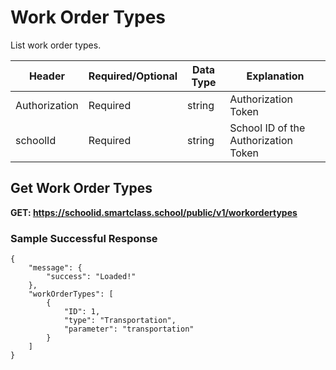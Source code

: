 # Work Order Types
List work order types.

Header | Required/Optional | Data Type | Explanation
------ | ----------------- | --------- | -----------
Authorization | Required | string | Authorization Token
schoolId | Required | string | School ID of the Authorization Token


## Get Work Order Types

**GET: https://schoolid.smartclass.school/public/v1/workordertypes**

### Sample Successful Response
```
{
    "message": {
        "success": "Loaded!"
    },
    "workOrderTypes": [
        {
            "ID": 1,
            "type": "Transportation",
            "parameter": "transportation"
        }
    ]
}
```
